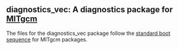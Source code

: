 ## diagnostics_vec: A diagnostics package for [MITgcm](https://github.com/MITgcm/MITgcm)

The files for the diagnostics_vec package follow the [standard boot sequence](https://mitgcm.readthedocs.io/en/latest/phys_pkgs/packages_overview.html#package-startup-or-boot-sequence) for MITgcm packages.
